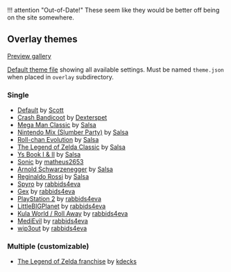 !!! attention "Out-of-Date!"
    These seem like they would be better off being on the site somewhere.

## Overlay themes  

[Preview gallery](https://bit.ly/RAOPreviews)

[Default theme file](https://github.com/RetroAchievements/RAInterface/blob/master/overlay/theme-coloredgrey.json) showing all available settings. Must be named `theme.json` when placed in `overlay` subdirectory.

### Single  

- [Default](https://bit.ly/RAODefault) by [Scott](https://retroachievements.org/User/Scott)  
- [Crash Bandicoot](https://bit.ly/RAOCrash ) by [Dexterspet](https://retroachievements.org/User/Dexterspet)  
- [Mega Man Classic](https://bit.ly/RAOMegamanC) by [Salsa](https://retroachievements.org/User/Salsa)  
- [Nintendo Mix (Slumber Party)](https://bit.ly/RAONSlumber) by [Salsa](https://retroachievements.org/User/Salsa)  
- [Roll-chan Evolution](https://bit.ly/RAORollchan ) by [Salsa](https://retroachievements.org/User/Salsa)  
- [The Legend of Zelda Classic](https://bit.ly/RAOZeldaC) by [Salsa](https://retroachievements.org/User/Salsa)  
- [Ys Book I & II](https://bit.ly/RAOYs12) by [Salsa](https://retroachievements.org/User/Salsa)  
- [Sonic](https://bit.ly/RAOSonicM) by [matheus2653](https://retroachievements.org/User/matheus2653)  
- [Arnold Schwarzenegger](https://bit.ly/RAOArnold) by [Salsa](https://retroachievements.org/User/Salsa)  
- [Reginaldo Rossi](https://bit.ly/RAORRossi) by [Salsa](https://retroachievements.org/User/Salsa)  
- [Spyro](https://bit.ly/SpyroRA) by [rabbids4eva](https://retroachievements.org/user/rabbids4eva)
- [Gex](http://bit.ly/2X54iYo) by [rabbids4eva](https://retroachievements.org/user/rabbids4eva)
- [PlayStation 2](http://bit.ly/2ISxu0X) by [rabbids4eva](https://retroachievements.org/user/rabbids4eva)
- [LittleBIGPlanet](http://bit.ly/2RATOPk) by [rabbids4eva](https://retroachievements.org/user/rabbids4eva)
- [Kula World / Roll Away](https://mega.nz/#!doongahR!l1L1KVT0SJ7csHZq2M6BCp0CRSRligl0U5VnVSlUe70) by [rabbids4eva](https://retroachievements.org/user/rabbids4eva)
- [MediEvil](https://mega.nz/#!w1wDTI5Q!YpTHp2k6MuM-JQd6ynXtML-qjK1dWDRdn9vkKRQd6T0) by [rabbids4eva](https://retroachievements.org/user/rabbids4eva)
- [wip3out](https://mega.nz/#!EhxDhYBR!PjyK-Z5zmPf0NQBAd5xONY3GelCym7whN5dTy7an8lM) by [rabbids4eva](https://retroachievements.org/user/rabbids4eva)

### Multiple (customizable)  

- [The Legend of Zelda franchise](https://bit.ly/RAOZeldaM) by [kdecks](https://retroachievements.org/User/kdecks)
